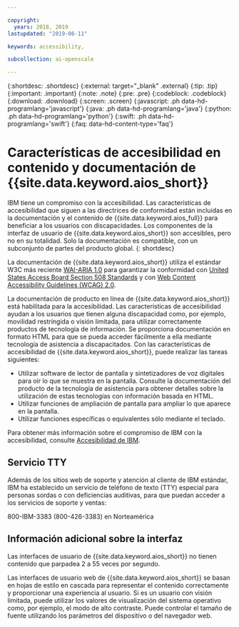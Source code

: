 ```yaml
---

copyright:
  years: 2018, 2019
lastupdated: "2019-06-11"

keywords: accessibility, 

subcollection: ai-openscale

---
```


{:shortdesc: .shortdesc}
{:external: target="_blank" .external}
{:tip: .tip}
{:important: .important}
{:note: .note}
{:pre: .pre}
{:codeblock: .codeblock}
{:download: .download}
{:screen: .screen}
{:javascript: .ph data-hd-programlang='javascript'}
{:java: .ph data-hd-programlang='java'}
{:python: .ph data-hd-programlang='python'}
{:swift: .ph data-hd-programlang='swift'}
{:faq: data-hd-content-type='faq'}

# Características de accesibilidad en contenido y documentación de {{site.data.keyword.aios_short}}

IBM tiene un compromiso con la accesibilidad. Las características de accesibilidad que siguen a las directrices de conformidad están incluidas en la documentación y el contenido de {{site.data.keyword.aios_full}} para beneficiar a los usuarios con discapacidades. Los componentes de la interfaz de usuario de {{site.data.keyword.aios_short}} son accesibles, pero no en su totalidad. Solo la documentación es compatible, con un subconjunto de partes del producto global.
{: shortdesc}

La documentación de {{site.data.keyword.aios_short}} utiliza el estándar W3C más reciente
<a href="https://www.w3.org/TR/wai-aria/" rel="noopener noreferrer" target="_blank">WAI-ARIA 1.0</a> para garantizar la conformidad con
<a href="https://www.access-board.gov/guidelines-and-standards/communications-and-it/about-the-section-508-standards/section-508-standards/" rel="noopener noreferrer" target="_blank">United
States Access Board Section 508 Standards</a> y con <a href="https://www.w3.org/TR/WCAG20/" rel="noopener noreferrer" target="_blank"> Web Content
Accessibility Guidelines (WCAG) 2.0</a>.

La documentación de producto en línea de {{site.data.keyword.aios_short}} está habilitada para la accesibilidad. Las características de
accesibilidad ayudan a los usuarios que tienen alguna discapacidad como, por ejemplo, movilidad restringida o visión limitada, para utilizar correctamente
productos de tecnología de información. Se proporciona documentación en formato HTML para que se pueda acceder fácilmente a ella mediante tecnología de
asistencia a discapacitados.
Con las características de accesibilidad de {{site.data.keyword.aios_short}}, puede realizar las tareas siguientes:

- Utilizar software de lector de pantalla y sintetizadores de voz digitales para oír lo que se muestra en la pantalla. Consulte la documentación del
producto de la tecnología de asistencia para obtener detalles sobre la utilización de estas tecnologías con información basada en HTML.
- Utilizar funciones de ampliación de pantalla para ampliar lo que aparece en la pantalla.
- Utilizar funciones específicas o equivalentes sólo mediante el teclado.

Para obtener más información sobre el compromiso de IBM con la accesibilidad, consulte [Accesibilidad de
IBM](http://www.ibm.com/able).

## Servicio TTY

Además de los sitios web de soporte y atención al cliente de IBM estándar, IBM ha establecido un servicio de teléfono de texto (TTY) especial para
personas sordas o con deficiencias auditivas, para que puedan acceder a los servicios de soporte y ventas:

800-IBM-3383 (800-426-3383) en Norteamérica

## Información adicional sobre la interfaz

Las interfaces de usuario de {{site.data.keyword.aios_short}} no tienen contenido que parpadea 2 a 55 veces por segundo.

Las interfaces de usuario web de {{site.data.keyword.aios_short}} se basan en hojas de estilo en cascada para representar el contenido
correctamente y proporcionar una experiencia al usuario. Si es un usuario con visión limitada, puede utilizar los valores de visualización del sistema
operativo como, por ejemplo, el modo de alto contraste. Puede controlar el tamaño de fuente utilizando los parámetros del dispositivo o del navegador web.


